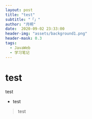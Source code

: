 ```yaml
---
layout: post
title: "test"
subtitle: "「」"
author: "月明"
date:  2020-09-02 23:33:00
header-img: "assets/background1.png"
header-mask: 0.3
tags:
  - JavaWeb
  - 学习笔记
---
```


# test

test

* test

> test